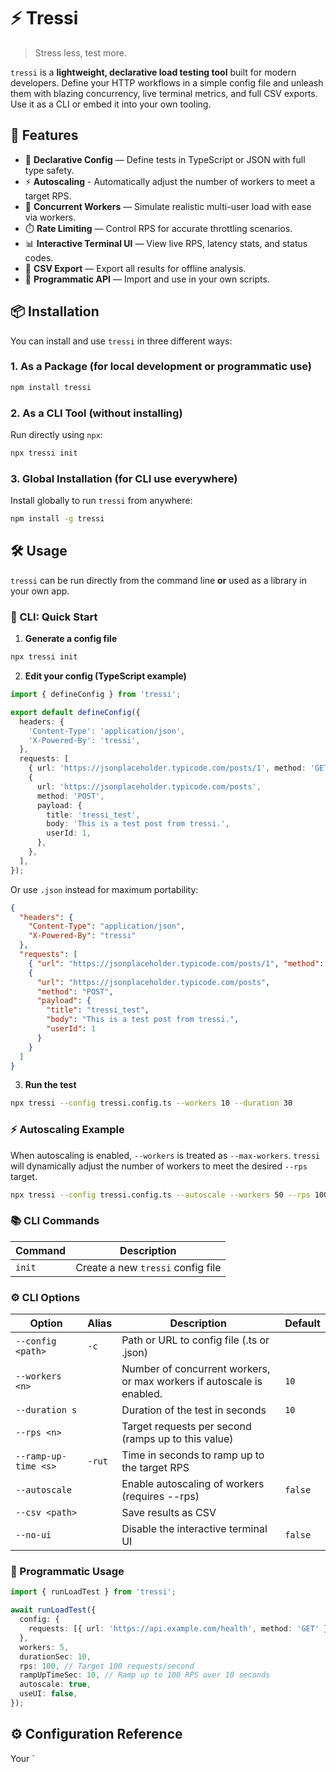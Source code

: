# ⚡ Tressi

> Stress less, test more.

`tressi` is a **lightweight, declarative load testing tool** built for modern developers. Define your HTTP workflows in a simple config file and unleash them with blazing concurrency, live terminal metrics, and full CSV exports. Use it as a CLI or embed it into your own tooling.

## 🚀 Features

- 📝 **Declarative Config** — Define tests in TypeScript or JSON with full type safety.
- ⚡️ **Autoscaling** - Automatically adjust the number of workers to meet a target RPS.
- 👥 **Concurrent Workers** — Simulate realistic multi-user load with ease via workers.
- ⏱️ **Rate Limiting** — Control RPS for accurate throttling scenarios.
- 📊 **Interactive Terminal UI** — View live RPS, latency stats, and status codes.
- 📁 **CSV Export** — Export all results for offline analysis.
- 🧩 **Programmatic API** — Import and use in your own scripts.

## 📦 Installation

You can install and use `tressi` in three different ways:

### 1. As a Package (for local development or programmatic use)

```bash
npm install tressi
```

### 2. As a CLI Tool (without installing)

Run directly using `npx`:

```bash
npx tressi init
```

### 3. Global Installation (for CLI use everywhere)

Install globally to run `tressi` from anywhere:

```bash
npm install -g tressi
```

## 🛠️ Usage

`tressi` can be run directly from the command line **or** used as a library in your own app.

### 🧪 CLI: Quick Start

1. **Generate a config file**

```bash
npx tressi init
```

2. **Edit your config (TypeScript example)**

```ts
import { defineConfig } from 'tressi';

export default defineConfig({
  headers: {
    'Content-Type': 'application/json',
    'X-Powered-By': 'tressi',
  },
  requests: [
    { url: 'https://jsonplaceholder.typicode.com/posts/1', method: 'GET' },
    {
      url: 'https://jsonplaceholder.typicode.com/posts',
      method: 'POST',
      payload: {
        title: 'tressi_test',
        body: 'This is a test post from tressi.',
        userId: 1,
      },
    },
  ],
});
```

Or use `.json` instead for maximum portability:

```json
{
  "headers": {
    "Content-Type": "application/json",
    "X-Powered-By": "tressi"
  },
  "requests": [
    { "url": "https://jsonplaceholder.typicode.com/posts/1", "method": "GET" },
    {
      "url": "https://jsonplaceholder.typicode.com/posts",
      "method": "POST",
      "payload": {
        "title": "tressi_test",
        "body": "This is a test post from tressi.",
        "userId": 1
      }
    }
  ]
}
```

3. **Run the test**

```bash
npx tressi --config tressi.config.ts --workers 10 --duration 30
```

### ⚡️ Autoscaling Example

When autoscaling is enabled, `--workers` is treated as `--max-workers`. `tressi` will dynamically adjust the number of workers to meet the desired `--rps` target.

```bash
npx tressi --config tressi.config.ts --autoscale --workers 50 --rps 1000 --duration 60
```

### 📚 CLI Commands

| Command | Description                       |
| ------- | --------------------------------- |
| `init`  | Create a new `tressi` config file |

### ⚙️ CLI Options

| Option               | Alias  | Description                                                           | Default |
| -------------------- | ------ | --------------------------------------------------------------------- | ------- |
| `--config <path>`    | `-c`   | Path or URL to config file (.ts or .json)                             |         |
| `--workers <n>`      |        | Number of concurrent workers, or max workers if autoscale is enabled. | `10`    |
| `--duration s`       |        | Duration of the test in seconds                                       | `10`    |
| `--rps <n>`          |        | Target requests per second (ramps up to this value)                   |         |
| `--ramp-up-time <s>` | `-rut` | Time in seconds to ramp up to the target RPS                          |         |
| `--autoscale`        |        | Enable autoscaling of workers (requires --rps)                        | `false` |
| `--csv <path>`       |        | Save results as CSV                                                   |         |
| `--no-ui`            |        | Disable the interactive terminal UI                                   | `false` |

### 🧬 Programmatic Usage

```ts
import { runLoadTest } from 'tressi';

await runLoadTest({
  config: {
    requests: [{ url: 'https://api.example.com/health', method: 'GET' }],
  },
  workers: 5,
  durationSec: 10,
  rps: 100, // Target 100 requests/second
  rampUpTimeSec: 10, // Ramp up to 100 RPS over 10 seconds
  autoscale: true,
  useUI: false,
});
```

## ⚙️ Configuration Reference

Your `
